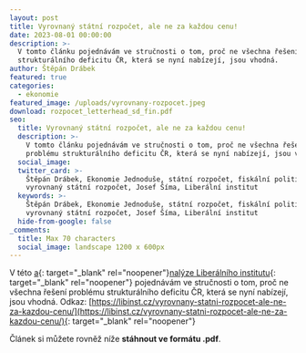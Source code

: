 ```yaml
---
layout: post
title: Vyrovnaný státní rozpočet, ale ne za každou cenu!
date: 2023-08-01 00:00:00
description: >-
  V tomto článku pojednávám ve stručnosti o tom, proč ne všechna řešení problému
  strukturálního deficitu ČR, která se nyní nabízejí, jsou vhodná.
author: Štěpán Drábek
featured: true
categories:
  - ekonomie
featured_image: /uploads/vyrovnany-rozpocet.jpeg
download: rozpocet_letterhead_sd_fin.pdf
seo:
  title: Vyrovnaný státní rozpočet, ale ne za každou cenu!
  description: >-
    V tomto článku pojednávám ve stručnosti o tom, proč ne všechna řešení
    problému strukturálního deficitu ČR, která se nyní nabízejí, jsou vhodná.
  social_image:
  twitter_card: >-
    Štěpán Drábek, Ekonomie Jednoduše, státní rozpočet, fiskální politika,
    vyrovnaný státní rozpočet, Josef Šíma, Liberální institut
  keywords: >-
    Štěpán Drábek, Ekonomie Jednoduše, státní rozpočet, fiskální politika,
    vyrovnaný státní rozpočet, Josef Šíma, Liberální institut
  hide-from-google: false
_comments:
  title: Max 70 characters
  social_image: landscape 1200 x 600px
---
```

V této&nbsp;[a](https://libinst.cz/vyrovnany-statni-rozpocet-ale-ne-za-kazdou-cenu/){: target="_blank" rel="noopener"}[nalýze Liberálního institutu](https://libinst.cz/vyrovnany-statni-rozpocet-ale-ne-za-kazdou-cenu/){: target="_blank" rel="noopener"}&nbsp;pojednávám ve stručnosti o tom, proč ne všechna řešení problému strukturálního deficitu ČR, která se nyní nabízejí, jsou vhodná. Odkaz:&nbsp;[https://libinst.cz/vyrovnany-statni-rozpocet-ale-ne-za-kazdou-cenu/](https://libinst.cz/vyrovnany-statni-rozpocet-ale-ne-za-kazdou-cenu/){: target="_blank" rel="noopener"}

Článek si můžete rovněž níže&nbsp;**stáhnout ve formátu .pdf**.